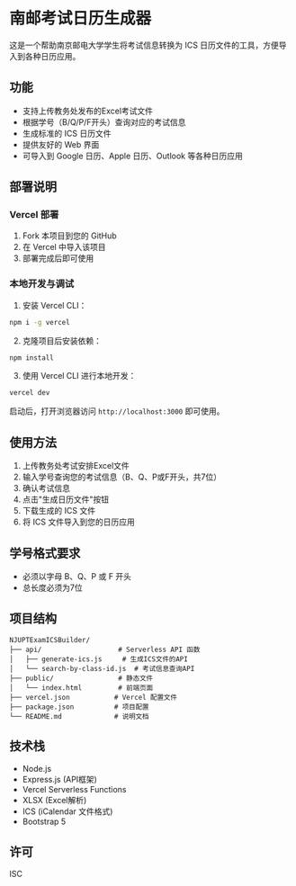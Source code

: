 # 南邮考试日历生成器

这是一个帮助南京邮电大学学生将考试信息转换为 ICS 日历文件的工具，方便导入到各种日历应用。

## 功能

- 支持上传教务处发布的Excel考试文件
- 根据学号（B/Q/P/F开头）查询对应的考试信息
- 生成标准的 ICS 日历文件
- 提供友好的 Web 界面
- 可导入到 Google 日历、Apple 日历、Outlook 等各种日历应用

## 部署说明

### Vercel 部署

1. Fork 本项目到您的 GitHub
2. 在 Vercel 中导入该项目
3. 部署完成后即可使用

### 本地开发与调试

1. 安装 Vercel CLI：
```bash
npm i -g vercel
```

2. 克隆项目后安装依赖：
```bash
npm install
```

3. 使用 Vercel CLI 进行本地开发：
```bash
vercel dev
```

启动后，打开浏览器访问 `http://localhost:3000` 即可使用。

## 使用方法

1. 上传教务处考试安排Excel文件
2. 输入学号查询您的考试信息（B、Q、P或F开头，共7位）
3. 确认考试信息
4. 点击"生成日历文件"按钮
5. 下载生成的 ICS 文件
6. 将 ICS 文件导入到您的日历应用

## 学号格式要求

- 必须以字母 B、Q、P 或 F 开头
- 总长度必须为7位

## 项目结构

```
NJUPTExamICSBuilder/
├── api/                   # Serverless API 函数
│   ├── generate-ics.js     # 生成ICS文件的API
│   └── search-by-class-id.js  # 考试信息查询API
├── public/                # 静态文件
│   └── index.html         # 前端页面
├── vercel.json           # Vercel 配置文件
├── package.json          # 项目配置
└── README.md             # 说明文档
```

## 技术栈

- Node.js
- Express.js (API框架)
- Vercel Serverless Functions
- XLSX (Excel解析)
- ICS (iCalendar 文件格式)
- Bootstrap 5

## 许可

ISC 